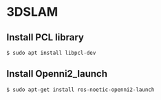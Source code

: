 # 3DSLAM

## Install PCL library
    $ sudo apt install libpcl-dev

## Install Openni2_launch
    $ sudo apt-get install ros-noetic-openni2-launch 